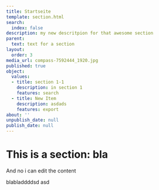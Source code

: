 ```yaml
---
title: Startseite
template: section.html
search:
  index: false
description: my new descritpion for that awesome section
parent:
  text: text for a section
layout:
  order: 3
media_url: compass-7592444_1920.jpg
published: true
object:
  values:
  - title: section 1-1
    description: in section 1
    features: search
  - title: New Item
    description: asdads
    features: export
about: ''
unpublish_date: null
publish_date: null
---
```


# This is a section: bla

And no i can edit the content

blabladdddsd asd
